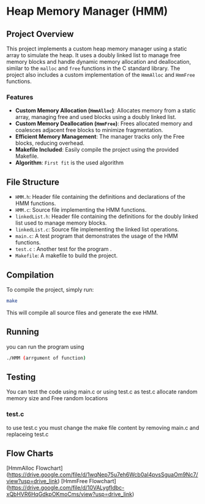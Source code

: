 # Heap Memory Manager (HMM)

## Project Overview

This project implements a custom heap memory manager using a static array to simulate the heap. It uses a doubly linked list to manage free memory blocks and handle dynamic memory allocation and deallocation, similar to the `malloc` and `free` functions in the C standard library. The project also includes a custom implementation of the `HmmAlloc` and `HmmFree` functions.

### Features

- **Custom Memory Allocation (`HmmAlloc`)**: Allocates memory from a static array, managing free and used blocks using a doubly linked list.
- **Custom Memory Deallocation (`HmmFree`)**: Frees allocated memory and coalesces adjacent free blocks to minimize fragmentation.
- **Efficient Memory Management**: The manager tracks only the Free blocks, reducing overhead.
- **Makefile Included**: Easily compile the project using the provided Makefile.
- **Algorithm**: `First fit` is the used algorithm 

## File Structure

- `HMM.h`: Header file containing the definitions and declarations of the HMM functions.
- `HMM.c`: Source file implementing the HMM functions.
- `linkedList.h`: Header file containing the definitions for the doubly linked list used to manage memory blocks.
- `linkedList.c`: Source file implementing the linked list operations.
- `main.c`: A test program that demonstrates the usage of the HMM functions.
- `test.c` : Another test for the program .
- `Makefile`: A makefile to build the project.

## Compilation

To compile the project, simply run:

```bash
make
```
This will compile all source files and generate the exe HMM.

## Running 
you can run the program using
```bash
./HMM (arrgument of function)
```
## Testing 

You can test the code using main.c or using test.c
as test.c allocate random memory size and Free random locations 
### test.c
to use test.c you must change the make file content by removing main.c and replaceing test.c

## Flow Charts
[HmmAlloc Flowchart] (https://drive.google.com/file/d/1wqNep75u7eh6Wcb0aI4pvsSguaOm9Nc7/view?usp=drive_link)
[HmmFree Flowchart] (https://drive.google.com/file/d/10VALygfIdbc-xQbHVR6HqGdkpOKmoCms/view?usp=drive_link)




